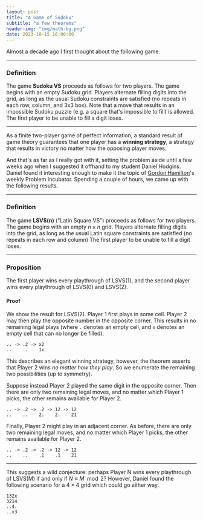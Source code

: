 ```yaml
---
layout: post
title: "A Game of Sudoku"
subtitle: "a few theorems"
header-img: "img/math-bg.png"
date: 2023-10-15 16:00:00
---
```


Almost a decade ago I first thought about the following game.

---

### Definition

The game **Sudoku VS** proceeds as follows for two players.
The game begins with an empty Sudoku grid. Players alternate
filling digits into the grid, as long as the usual Sudoku
constraints are satisfied (no repeats in each row, column,
and 3x3 box). Note that a move that results in an impossible
Sudoku puzzle (e.g. a square that's impossible to fill)
is allowed. The first player to be unable to fill a digit
loses.

---

As a finite two-player game of perfect information, a standard
result of game theory guarantees that one player has a
**winning strategy**, a strategy that results in victory no
matter how the opposing player moves.

And that's as far as I really got with it, setting the problem
aside until a few weeks ago when I suggested it offhand to
my student Daniel Hodgins. Daniel found it interesting enough
to make it the topic of
[Gordon Hamilton](2023-10-14-ams-sectional-session-notes.md)'s
weekly Problem Incubator. Spending a couple of hours, we
came up with the following results.

---

### Definition

The game **LSVS(n)** ("Latin Square VS") proceeds as follows
for two players. The game begins with an empty $n\times n$ grid.
Players alternate
filling digits into the grid, as long as the usual Latin square
constraints are satisfied (no repeats in each row and column)
The first player to be unable to fill a digit
loses.

---

### Proposition

The first player wins every playthrough of LSVS(1), and the
second player wins every playthrough of LSVS(0) and LSVS(2).

#### Proof

We show the result for LSVS(2). Player 1 first plays in
some cell. Player 2 may then play the opposite number in
the opposite corner. This results in no remaining legal plays
(where `.` denotes an empty cell, and
 `x` denotes an empty cell that can no longer be filled).

```
.. -> .2 -> x2
..    ..    1x
```

This describes an elegant winning strategy, however, the theorem
asserts that Player 2 wins *no matter how they play*. So we enumerate
the remaining two possibilities (up to symmetry).

Suppose instead Player 2 played the same digit in the opposite
corner. Then there are only two remaining legal moves, and
no matter which Player 1 picks, the other remains available for
Player 2.

```
.. -> .2 -> .2 -> 12 -> 12
..    ..    2.    2.    21
```

Finally, Player 2 might play in an adjacent corner.
As before, there are only two remaining legal moves, and
no matter which Player 1 picks, the other remains available for
Player 2.

```
.. -> .2 -> .2 -> 12 -> 12
..    ..    .1    .1    21
```

---

This suggests a wild conjecture: perhaps Player N wins every
playthrough of LSVS(M) if and only if $N\equiv M\mod 2$? However,
Daniel found the following scenario for a $4\times 4$ grid
which could go either way.

```
132x
3214
..4.
..x3
```


